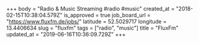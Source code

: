 +++
body = "Radio & Music Streaming #radio #music"
created_at = "2018-02-15T10:38:04.579Z"
is_approved = true
job_board_url = "https://www.fluxfm.de/jobs/"
latitude = 52.5029717
longitude = 13.4406634
slug = "fluxfm"
tags = ["radio", "music"]
title = "FluxFm"
updated_at = "2019-06-16T10:36:09.729Z"
+++
